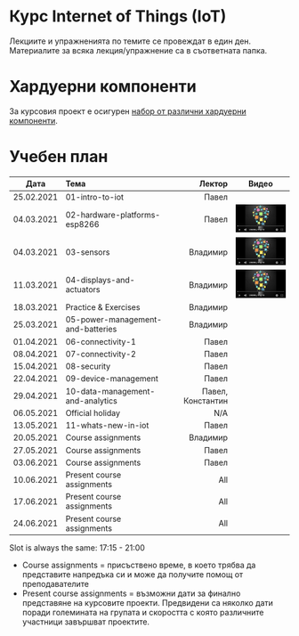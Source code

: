 # Курс Internet of Things (IoT)

Лекциите и упражненията по темите се провеждат в един ден. Материалите за всяка лекция/упражнение са в съответната папка.


# Хардуерни компоненти
За курсовия проект е осигурен [набор от различни хардуерни компоненти](https://bit.ly/2HvPD2o).

# Учебен план

| Дата          | Тема                                  | Лектор            | Видео |
| ------------- |:------------------------------------- | -----------------:|:-----:|
| 25.02.2021    | 01-intro-to-iot                       | Павел             |       |
| 04.03.2021    | 02-hardware-platforms-esp8266         | Павел             | [![Video](images/iot-on-youtube.png)](https://youtu.be/JuP9YB0plFs) |
| 04.03.2021    | 03-sensors                            | Владимир          | [![Video](images/iot-on-youtube.png)](https://youtu.be/7YJqtn6doas) |
| 11.03.2021    | 04-displays-and-actuators             | Владимир          | [![Video](images/iot-on-youtube.png)](https://youtu.be/6l79UTjuuwg) |
| 18.03.2021    | Practice & Exercises                  | Владимир          |       |
| 25.03.2021    | 05-power-management-and-batteries     | Владимир          |       |
| 01.04.2021    | 06-connectivity-1                     | Павел             |       |
| 08.04.2021    | 07-connectivity-2                     | Павел             |       |
| 15.04.2021    | 08-security                           | Павел             |       |
| 22.04.2021    | 09-device-management                  | Павел             |       |
| 29.04.2021    | 10-data-management-and-analytics      | Павел, Константин |       |
| 06.05.2021    | Official holiday                      | N/A               |       |
| 13.05.2021    | 11-whats-new-in-iot                   | Павел             |       |
| 20.05.2021    | Course assignments                    | Владимир          |       |
| 27.05.2021    | Course assignments                    | Павел             |       |
| 03.06.2021    | Course assignments                    | Павел             |       |
| 10.06.2021    | Present course assignments            | All               |       |
| 17.06.2021    | Present course assignments            | All               |       |
| 24.06.2021    | Present course assignments            | All               |       |

Slot is always the same: 17:15 - 21:00

* Course assignments = присъствено време, в което трябва да представите напредъка си и може да получите помощ от преподавателите
* Present course assignments = възможни дати за финално представяне на курсовите проекти. Предвидени са няколко дати поради големината на групата и скоростта с която различните участници завършват проектите.
